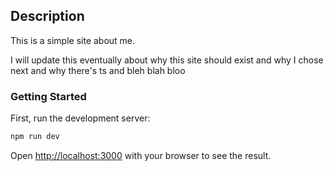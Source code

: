 ## Description

This is a simple site about me.

I will update this eventually about why this site should exist and why I chose next and why there's ts and bleh blah bloo

### Getting Started

First, run the development server:

```bash
npm run dev
```

Open [http://localhost:3000](http://localhost:3000) with your browser to see the result.

